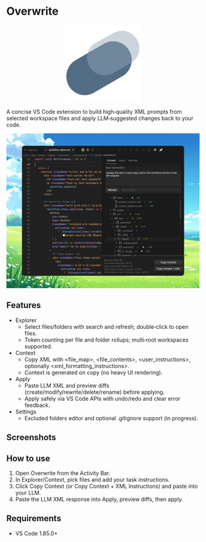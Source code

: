 # Overwrite

<p align="center">
  <img src="resources/overwrite-logo.png" alt="Overwrite logo" width="200" />
</p>

A concise VS Code extension to build high‑quality XML prompts from selected workspace files and apply LLM‑suggested changes back to your code.

<p align="center">
  <img src="resources/screenshot-1.jpg" alt="Overwrite extension interface showing the Context tab with file explorer, selected files, token counts, and copy buttons" width="800" />
</p>

## Features

- Explorer
  - Select files/folders with search and refresh; double‑click to open files.
  - Token counting per file and folder rollups; multi‑root workspaces supported.
- Context
  - Copy XML with <file_map>, <file_contents>, <user_instructions>, optionally <xml_formatting_instructions>.
  - Context is generated on copy (no heavy UI rendering).
- Apply
  - Paste LLM XML and preview diffs (create/modify/rewrite/delete/rename) before applying.
  - Apply safely via VS Code APIs with undo/redo and clear error feedback.
- Settings
  - Excluded folders editor and optional .gitignore support (in progress).

## Screenshots



## How to use

1. Open Overwrite from the Activity Bar.
2. In Explorer/Context, pick files and add your task instructions.
3. Click Copy Context (or Copy Context + XML Instructions) and paste into your LLM.
4. Paste the LLM XML response into Apply, preview diffs, then apply.

## Requirements

- VS Code 1.85.0+
